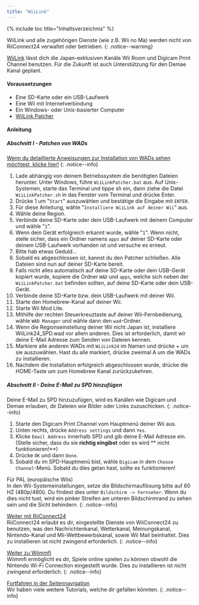 ```yaml
---
title: "WiiLink"
---
```


{% include toc title="Inhaltsverzeichnis" %}

WiiLink und alle zugehörigen Dienste (wie z.B. Wii no Ma) werden nicht von RiiConnect24 verwaltet oder betrieben.
{: .notice--warning}

[WiiLink](https://wiilink24.com/) lässt dich die Japan-exklusiven Kanäle Wii Room und Digicam Print Channel benutzen. Für die Zukunft ist auch Unterstützung für den Demae Kanal geplant.

#### Voraussetzungen

* Eine SD-Karte oder ein USB-Laufwerk
* Eine Wii mit Internetverbindung
* Ein Windows- oder Unix-basierter Computer
* [WiiLink Patcher](https://github.com/WiiLink24/WiiLink24-Patcher/releases)

#### Anleitung

##### Abschnitt I - Patchen von WADs

[Wenn du detaillierte Anweisungen zur Installation von WADs sehen möchtest, klicke hier!](wiimodlite)
{: .notice--info}

1. Lade abhängig von deinem Betriebssystem die benötigten Dateien herunter. Unter Windows, führe `WiiLinkPatcher.bat` aus. Auf Unix-Systemen, starte das Terminal und tippe sh ein, dann ziehe die Datei `WiiLinkPatcher.sh` in das Fenster vom Terminal und drücke Enter.
2. Drücke 1 um "`Start`" auszuwählen und bestätige die Eingabe mit `ENTER`.
3. Für diese Anleitung, wähle "`Installiere WiiLink auf deiner Wii`" aus.
4. Wähle deine Region.
5. Verbinde deine SD-Karte oder dein USB-Laufwerk mit deinem Computer und wähle "`1`".
6. Wenn dein Gerät erfolgreich erkannt wurde, wähle "`1`". Wenn nicht, stelle sicher, dass ein Ordner namens `apps` auf deiner SD-Karte oder deinem USB-Laufwerk vorhanden ist und versuche es erneut.
7. Bitte hab etwas Geduld...
8. Sobald es abgeschlossen ist, kannst du den Patcher schließen. Alle Dateien sind nun auf deiner SD-Karte bereit.
9. Falls nicht alles automatisch auf deine SD-Karte oder dein USB-Gerät kopiert wurde, kopiere die Ordner `WAD` und `apps`, welche sich neben der `WiiLinkPatcher.bat` befinden sollten, auf deine SD-Karte oder dein USB-Gerät.
10. Verbinde deine SD-Karte bzw. dein USB-Laufwerk mit deiner Wii.
11. Starte den Homebrew-Kanal auf deiner Wii.
12. Starte Wii Mod Lite.
13. Mithilfe der rechten Steuerkreuztaste auf deiner Wii-Fernbedienung, wähle `WAD Manager` und wähle dann den `wad`-Ordner.
14. Wenn die Regionseinstellung deiner Wii nicht Japan ist, installiere WiiLink24_SPD.wad vor allem anderen. Dies ist erforderlich, damit wir deine E-Mail Adresse zum Senden von Dateien kennen.
15. Markiere alle anderen WADs mit `WiiLink24` im Namen und drücke + um sie auszuwählen. Hast du alle markiert, drücke zweimal A um die WADs zu installieren.
16. Nachdem die Installation erfolgreich abgeschlossen wurde, drücke die HOME-Taste um zum Homebrew Kanal zurückzukehren.

##### Abschnitt II - Deine E-Mail zu SPD hinzufügen

Deine E-Mail zu SPD hinzuzufügen, wird es Kanälen wie Digicam und Demae erlauben, dir Dateien wie Bilder oder Links zuzuschicken.
{: .notice--info}

1. Starte den Digicam Print Channel vom Hauptmenü deiner Wii aus.
2. Unten rechts, drücke `Address settings` und dann `Yes`.
3. Klicke `Email Address` innerhalb SPD und gib deine E-Mail Adresse ein. (Stelle sicher, dass du sie **richtig eingibst** oder es wird ** nicht funktionieren!**)
4. Drücke `OK` und dann `Done`.
5. Sobald du im SPD-Hauptmenü bist, wähle `Digicam` in dem `Choose Channel`-Menü. Sobald du dies getan hast, sollte es funktionieren!

Für PAL (europäische Wiis)<br> In den Wii-Systemeinstellungen, setze die Bildschirmauflösung bitte auf 60 HZ (480p/480i). Du findest dies unter `Bildschirm -> Fernseher`. Wenn du dies nicht tust, wird ein pinker Streifen am unteren Bildschirmrand zu sehen sein und die Sicht behindern.
{: .notice--info}

[Weiter mit RiiConnect24](riiconnect24)<br> RiiConnect24 erlaubt es dir, eingestellte Dienste von WiiConnect24 zu benutzen, was den Nachrichtenkanal, Wetterkanal, Meinungskanal, Nintendo-Kanal und Mii-Wettbewerbskanal, sowie Wii Mail beinhaltet. Dies zu installieren ist nicht zwingend erforderlich.
{: .notice--info}

[Weiter zu Wiimmfi](wiimmfi)<br> Wiimmfi ermöglicht es dir, Spiele online spielen zu können obwohl die Nintendo Wi-Fi Connection eingestellt wurde. Dies zu installieren ist nicht zwingend erforderlich.
{: .notice--info}

[Fortfahren in der Seitennavigation](site-navigation)<br> Wir haben viele weitere Tutorials, welche dir gefallen könnten.
{: .notice--info}
